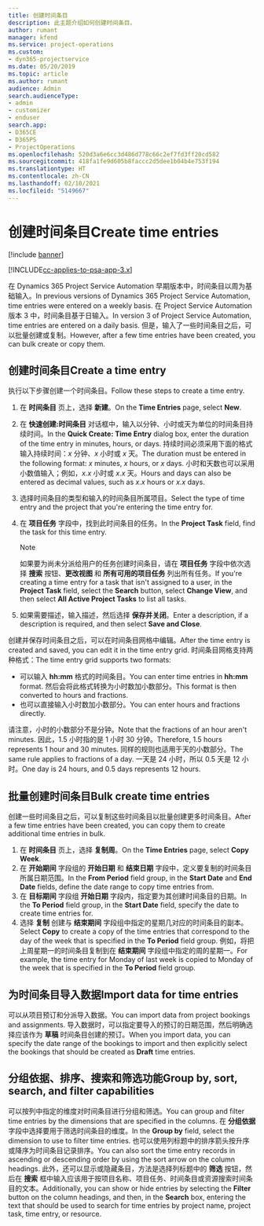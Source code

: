 ```yaml
---
title: 创建时间条目
description: 此主题介绍如何创建时间条目。
author: rumant
manager: kfend
ms.service: project-operations
ms.custom:
- dyn365-projectservice
ms.date: 05/20/2019
ms.topic: article
ms.author: rumant
audience: Admin
search.audienceType:
- admin
- customizer
- enduser
search.app:
- D365CE
- D365PS
- ProjectOperations
ms.openlocfilehash: 520d3a6e6cc3d486d778c66c2ef7fd3ff20cd582
ms.sourcegitcommit: 418fa1fe9d605b8faccc2d5dee1b04b4e753f194
ms.translationtype: HT
ms.contentlocale: zh-CN
ms.lasthandoff: 02/10/2021
ms.locfileid: "5149667"
---
```

# <a name="create-time-entries"></a><span data-ttu-id="7cf23-103">创建时间条目</span><span class="sxs-lookup"><span data-stu-id="7cf23-103">Create time entries</span></span>

[!include [banner](../includes/psa-now-project-operations.md)]

[!INCLUDE[cc-applies-to-psa-app-3.x](../includes/cc-applies-to-psa-app-3x.md)]

<span data-ttu-id="7cf23-104">在 Dynamics 365 Project Service Automation 早期版本中，时间条目以周为基础输入。</span><span class="sxs-lookup"><span data-stu-id="7cf23-104">In previous versions of Dynamics 365 Project Service Automation, time entries were entered on a weekly basis.</span></span> <span data-ttu-id="7cf23-105">在 Project Service Automation 版本 3 中，时间条目基于日输入。</span><span class="sxs-lookup"><span data-stu-id="7cf23-105">In version 3 of Project Service Automation, time entries are entered on a daily basis.</span></span> <span data-ttu-id="7cf23-106">但是，输入了一些时间条目之后，可以批量创建或复制。</span><span class="sxs-lookup"><span data-stu-id="7cf23-106">However, after a few time entries have been created, you can bulk create or copy them.</span></span>

## <a name="create-a-time-entry"></a><span data-ttu-id="7cf23-107">创建时间条目</span><span class="sxs-lookup"><span data-stu-id="7cf23-107">Create a time entry</span></span>

<span data-ttu-id="7cf23-108">执行以下步骤创建一个时间条目。</span><span class="sxs-lookup"><span data-stu-id="7cf23-108">Follow these steps to create a time entry.</span></span>

1. <span data-ttu-id="7cf23-109">在 **时间条目** 页上，选择 **新建**。</span><span class="sxs-lookup"><span data-stu-id="7cf23-109">On the **Time Entries** page, select **New**.</span></span>
2. <span data-ttu-id="7cf23-110">在 **快速创建:时间条目** 对话框中，输入以分钟、小时或天为单位的时间条目持续时间。</span><span class="sxs-lookup"><span data-stu-id="7cf23-110">In the **Quick Create: Time Entry** dialog box, enter the duration of the time entry in minutes, hours, or days.</span></span> <span data-ttu-id="7cf23-111">持续时间必须采用下面的格式输入持续时间：*x* 分钟、*x* 小时或 *x* 天。</span><span class="sxs-lookup"><span data-stu-id="7cf23-111">The duration must be entered in the following format: *x* minutes, *x* hours, or *x* days.</span></span> <span data-ttu-id="7cf23-112">小时和天数也可以采用小数值输入；例如，*x.x* 小时或 *x.x* 天。</span><span class="sxs-lookup"><span data-stu-id="7cf23-112">Hours and days can also be entered as decimal values, such as *x.x* hours or *x.x* days.</span></span>
3. <span data-ttu-id="7cf23-113">选择时间条目的类型和输入的时间条目所属项目。</span><span class="sxs-lookup"><span data-stu-id="7cf23-113">Select the type of time entry and the project that you're entering the time entry for.</span></span>
4. <span data-ttu-id="7cf23-114">在 **项目任务** 字段中，找到此时间条目的任务。</span><span class="sxs-lookup"><span data-stu-id="7cf23-114">In the **Project Task** field, find the task for this time entry.</span></span>

    > [!NOTE]
    > <span data-ttu-id="7cf23-115">如果要为尚未分派给用户的任务创建时间条目，请在 **项目任务** 字段中依次选择 **搜索** 按钮、**更改视图** 和 **所有可用的项目任务** 列出所有任务。</span><span class="sxs-lookup"><span data-stu-id="7cf23-115">If you're creating a time entry for a task that isn't assigned to a user, in the **Project Task** field, select the **Search** button, select **Change View**, and then select **All Active Project Tasks** to list all tasks.</span></span>

5. <span data-ttu-id="7cf23-116">如果需要描述，输入描述，然后选择 **保存并关闭**。</span><span class="sxs-lookup"><span data-stu-id="7cf23-116">Enter a description, if a description is required, and then select **Save and Close**.</span></span>

<span data-ttu-id="7cf23-117">创建并保存时间条目之后，可以在时间条目网格中编辑。</span><span class="sxs-lookup"><span data-stu-id="7cf23-117">After the time entry is created and saved, you can edit it in the time entry grid.</span></span> <span data-ttu-id="7cf23-118">时间条目网格支持两种格式：</span><span class="sxs-lookup"><span data-stu-id="7cf23-118">The time entry grid supports two formats:</span></span>

- <span data-ttu-id="7cf23-119">可以输入 **hh:mm** 格式的时间条目。</span><span class="sxs-lookup"><span data-stu-id="7cf23-119">You can enter time entries in **hh:mm** format.</span></span> <span data-ttu-id="7cf23-120">然后会将此格式转换为小时数加小数部分。</span><span class="sxs-lookup"><span data-stu-id="7cf23-120">This format is then converted to hours and fractions.</span></span>
- <span data-ttu-id="7cf23-121">也可以直接输入小时数加小数部分。</span><span class="sxs-lookup"><span data-stu-id="7cf23-121">You can enter hours and fractions directly.</span></span>

<span data-ttu-id="7cf23-122">请注意，小时的小数部分不是分钟。</span><span class="sxs-lookup"><span data-stu-id="7cf23-122">Note that the fractions of an hour aren't minutes.</span></span> <span data-ttu-id="7cf23-123">因此，1.5 小时指的是 1 小时 30 分钟。</span><span class="sxs-lookup"><span data-stu-id="7cf23-123">Therefore, 1.5 hours represents 1 hour and 30 minutes.</span></span> <span data-ttu-id="7cf23-124">同样的规则也适用于天的小数部分。</span><span class="sxs-lookup"><span data-stu-id="7cf23-124">The same rule applies to fractions of a day.</span></span> <span data-ttu-id="7cf23-125">一天是 24 小时，所以 0.5 天是 12 小时。</span><span class="sxs-lookup"><span data-stu-id="7cf23-125">One day is 24 hours, and 0.5 days represents 12 hours.</span></span>

## <a name="bulk-create-time-entries"></a><span data-ttu-id="7cf23-126">批量创建时间条目</span><span class="sxs-lookup"><span data-stu-id="7cf23-126">Bulk create time entries</span></span>

<span data-ttu-id="7cf23-127">创建一些时间条目之后，可以复制这些时间条目以批量创建更多时间条目。</span><span class="sxs-lookup"><span data-stu-id="7cf23-127">After a few time entries have been created, you can copy them to create additional time entries in bulk.</span></span>

1. <span data-ttu-id="7cf23-128">在 **时间条目** 页上，选择 **复制周**。</span><span class="sxs-lookup"><span data-stu-id="7cf23-128">On the **Time Entries** page, select **Copy Week**.</span></span>
2. <span data-ttu-id="7cf23-129">在 **开始期间** 字段组的 **开始日期** 和 **结束日期** 字段中，定义要复制的时间条目所属日期范围。</span><span class="sxs-lookup"><span data-stu-id="7cf23-129">In the **From Period** field group, in the **Start Date** and **End Date** fields, define the date range to copy time entries from.</span></span>
3. <span data-ttu-id="7cf23-130">在 **目标期间** 字段组 **开始日期** 字段内，指定要为其创建时间条目的日期。</span><span class="sxs-lookup"><span data-stu-id="7cf23-130">In the **To Period** field group, in the **Start Date** field, specify the date to create time entries for.</span></span>
4. <span data-ttu-id="7cf23-131">选择 **复制** 创建与 **结束期间** 字段组中指定的星期几对应的时间条目的副本。</span><span class="sxs-lookup"><span data-stu-id="7cf23-131">Select **Copy** to create a copy of the time entries that correspond to the day of the week that is specified in the **To Period** field group.</span></span> <span data-ttu-id="7cf23-132">例如，将把上周星期一的时间条目复制到在 **结束期间** 字段组中指定的周的星期一。</span><span class="sxs-lookup"><span data-stu-id="7cf23-132">For example, the time entry for Monday of last week is copied to Monday of the week that is specified in the **To Period** field group.</span></span>

## <a name="import-data-for-time-entries"></a><span data-ttu-id="7cf23-133">为时间条目导入数据</span><span class="sxs-lookup"><span data-stu-id="7cf23-133">Import data for time entries</span></span>

<span data-ttu-id="7cf23-134">可以从项目预订和分派导入数据。</span><span class="sxs-lookup"><span data-stu-id="7cf23-134">You can import data from project bookings and assignments.</span></span> <span data-ttu-id="7cf23-135">导入数据时，可以指定要导入的预订的日期范围，然后明确选择应该作为 **草稿** 时间条目创建的预订。</span><span class="sxs-lookup"><span data-stu-id="7cf23-135">When you import data, you can specify the date range of the bookings to import and then explicitly select the bookings that should be created as **Draft** time entries.</span></span>

## <a name="group-by-sort-search-and-filter-capabilities"></a><span data-ttu-id="7cf23-136">分组依据、排序、搜索和筛选功能</span><span class="sxs-lookup"><span data-stu-id="7cf23-136">Group by, sort, search, and filter capabilities</span></span>

<span data-ttu-id="7cf23-137">可以按列中指定的维度对时间条目进行分组和筛选。</span><span class="sxs-lookup"><span data-stu-id="7cf23-137">You can group and filter time entries by the dimensions that are specified in the columns.</span></span> <span data-ttu-id="7cf23-138">在 **分组依据** 字段中选择要用于筛选时间条目的维度。</span><span class="sxs-lookup"><span data-stu-id="7cf23-138">In the **Group by** field, select the dimension to use to filter time entries.</span></span> <span data-ttu-id="7cf23-139">也可以使用列标题中的排序箭头按升序或降序为时间条目记录排序。</span><span class="sxs-lookup"><span data-stu-id="7cf23-139">You can also sort the time entry records in ascending or descending order by using the sort arrow on the column headings.</span></span> <span data-ttu-id="7cf23-140">此外，还可以显示或隐藏条目，方法是选择列标题中的 **筛选** 按钮，然后在 **搜索** 框中输入应该用于按项目名称、项目任务、时间条目或资源搜索时间条目的文本。</span><span class="sxs-lookup"><span data-stu-id="7cf23-140">Additionally, you can show or hide entries by selecting the **Filter** button on the column headings, and then, in the **Search** box, entering the text that should be used to search for time entries by project name, project task, time entry, or resource.</span></span>
